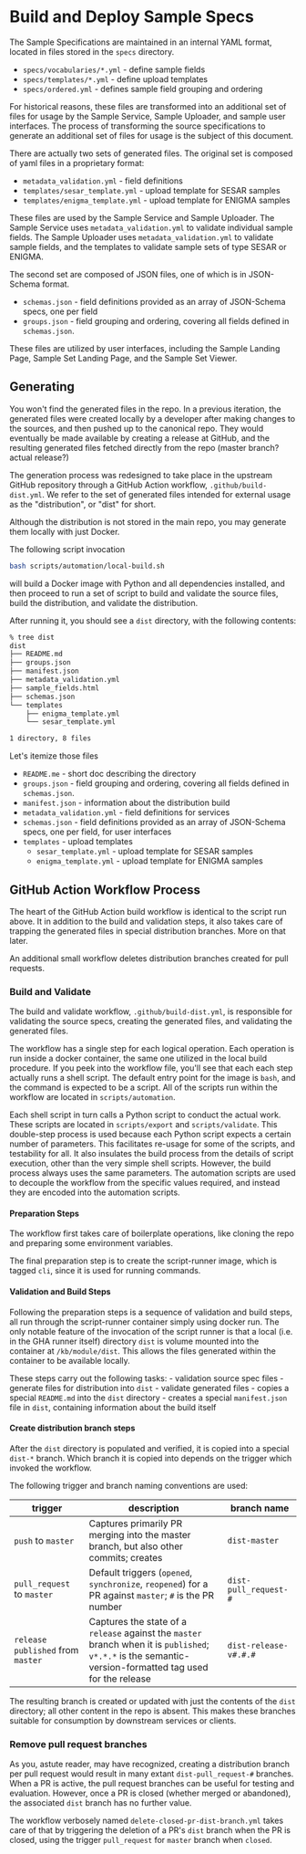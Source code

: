 # Build and Deploy Sample Specs

The Sample Specifications are maintained in an internal YAML format, located in files stored in the `specs` directory.

- `specs/vocabularies/*.yml` - define sample fields
- `specs/templates/*.yml` - define upload templates
- `specs/ordered.yml` - defines sample field grouping and ordering

For historical reasons, these files are transformed into an additional set of files for usage by the Sample Service, Sample Uploader, and sample user interfaces. The process of transforming the source specifications to generate an additional set of files for usage is the subject of this document.

There are actually two sets of generated files. The original set is composed of yaml files in a proprietary format:

- `metadata_validation.yml` - field definitions
- `templates/sesar_template.yml` - upload template for SESAR samples
- `templates/enigma_template.yml` - upload template for ENIGMA samples

These files are used by the Sample Service and Sample Uploader. The Sample Service uses `metadata_validation.yml` to validate individual sample fields. The Sample Uploader uses `metadata_validation.yml` to validate sample fields, and the templates to validate sample sets of type SESAR or ENIGMA.

The second set are composed of JSON files, one of which is in JSON-Schema format.

- `schemas.json` - field definitions provided as an array of JSON-Schema specs, one per field
- `groups.json` - field grouping and ordering, covering all fields defined in `schemas.json`.

These files are utilized by user interfaces, including the Sample Landing Page, Sample Set Landing Page, and the Sample Set Viewer.

## Generating

You won't find the generated files in the repo. In a previous iteration, the generated files were created locally by a developer after making changes to the sources, and then pushed up to the canonical repo. They would eventually be made available by creating a release at GitHub, and the resulting generated files fetched directly from the repo (master branch? actual release?)

The generation process was redesigned to take place in the upstream GitHub repository through a GitHub Action workflow, `.github/build-dist.yml`. We refer to the set of generated files intended for external usage as the "distribution", or "dist" for short.

Although the distribution is not stored in the main repo, you may generate them locally with just Docker.

The following script invocation

```bash
bash scripts/automation/local-build.sh
```

will build a Docker image with Python and all dependencies installed, and then proceed to run a set of script to build and validate the source files, build the distribution, and validate the distribution.

After running it, you should see a `dist` directory, with the following contents:

```bash
% tree dist
dist
├── README.md
├── groups.json
├── manifest.json
├── metadata_validation.yml
├── sample_fields.html
├── schemas.json
└── templates
    ├── enigma_template.yml
    └── sesar_template.yml

1 directory, 8 files
```

Let's itemize those files

- `README.me` - short doc describing the directory
- `groups.json` - field grouping and ordering, covering all fields defined in `schemas.json`.
- `manifest.json` - information about the distribution build
- `metadata_validation.yml` - field definitions for services
- `schemas.json` - field definitions provided as an array of JSON-Schema specs, one per field, for user interfaces
- `templates` - upload templates
  - `sesar_template.yml` - upload template for SESAR samples
  - `enigma_template.yml` - upload template for ENIGMA samples

## GitHub Action Workflow Process

The heart of the GitHub Action build workflow is identical to the script run above. It in addition to the build and validation steps, it also takes care of trapping the generated files in special distribution branches. More on that later.

An additional small workflow deletes distribution branches created for pull requests.

### Build and Validate

The build and validate workflow, `.github/build-dist.yml`, is responsible for validating the source specs, creating the generated files, and validating the generated files.

The workflow has a single step for each logical operation. Each operation is run inside a docker container, the same one utilized in the local build procedure. If you peek into the workflow file, you'll see that each each step actually runs a shell script. The default entry point for the image is `bash`, and the command is expected to be a script. All of the scripts run within the workflow are located in `scripts/automation`. 

Each shell script in turn calls a Python script to conduct the actual work. These scripts are located in `scripts/export` and `scripts/validate`. This double-step process is used because each Python script expects a certain number of parameters. This facilitates re-usage for some of the scripts, and testability for all. It also insulates the build process from the details of script execution, other than the very simple shell scripts. However, the build process always uses the same parameters. The automation scripts are used to decouple the workflow from the specific values required, and instead they are encoded into the automation scripts.

#### Preparation Steps

The workflow first takes care of boilerplate operations, like cloning the repo and preparing some environment variables.

The final preparation step is to create the script-runner image, which is tagged `cli`, since it is used for running commands.

#### Validation and Build Steps

Following the preparation steps is a sequence of validation and build steps, all run through the script-runner container simply using docker run. The only notable feature of the invocation of the script runner is that a local (i.e. in the GHA runner itself) directory `dist` is volume mounted into the container at `/kb/module/dist`. This allows the files generated within the container to be available locally.

These steps carry out the following tasks:
    - validation source spec files
    - generate files for distribution into `dist`
    - validate generated files
    - copies a special `README.md` into the `dist` directory
    - creates a special `manifest.json` file in `dist`, containing information about the build itself

#### Create distribution branch steps

After the `dist` directory is populated and verified, it is copied into a special `dist-*` branch. Which branch it is copied into depends on the trigger which invoked the workflow.

The following trigger and branch naming conventions are used:

| trigger                             | description                                                                                            | branch name           |
|-------------------------------------|--------------------------------------------------------------------------------------------------------|-----------------------|
| `push` to `master`                  | Captures primarily PR merging into the master branch, but also other commits; creates                  | `dist-master`         |
| `pull_request` to `master`          | Default triggers (`opened`, `synchronize`, `reopened`) for a PR against `master`; `#` is the PR number | `dist-pull_request-#` |
| `release` `published` from `master` | Captures the state of a `release` against the `master` branch when it is `published`; `v*.*.*` is the semantic-version-formatted tag used for the release  | `dist-release-v#.#.#` |

The resulting branch is created or updated with just the contents of the `dist` directory; all other content in the repo is absent. This makes these branches suitable for consumption by downstream services or clients.

### Remove pull request branches

As you, astute reader, may have recognized, creating a distribution branch per pull request would result in many extant `dist-pull_request-#` branches. When a PR is active, the pull request branches can be useful for testing and evaluation. However, once a PR is closed (whether merged or abandoned), the associated `dist` branch has no further value.

The workflow verbosely named `delete-closed-pr-dist-branch.yml` takes care of that by triggering the deletion of a PR's `dist` branch when the PR is closed, using the trigger `pull_request` for `master` branch when `closed`.

